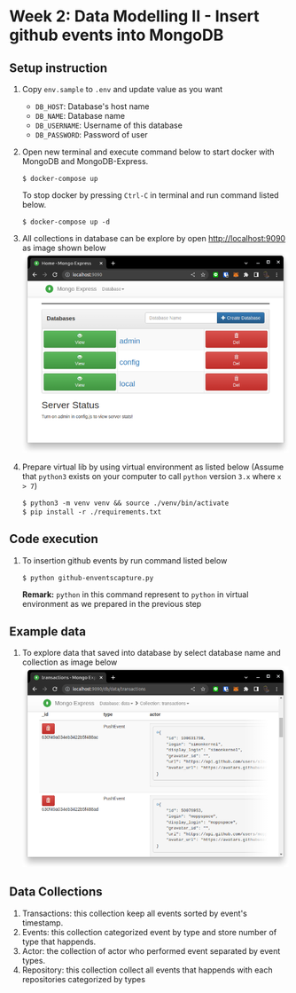 # Week 2: Data Modelling II - Insert github events into MongoDB

## Setup instruction

1. Copy `env.sample` to `.env` and update value as you want  
    * `DB_HOST`: Database's host name 
    * `DB_NAME`: Database name 
    * `DB_USERNAME`: Username of this database
    * `DB_PASSWORD`: Password of user 

1. Open new terminal and execute command below to start docker with MongoDB 
and MongoDB-Express.
    ```
    $ docker-compose up
    ```

    To stop docker by pressing `Ctrl-C` in terminal and run command listed below.

    ```
    $ docker-compose up -d
    ```

1. All collections in database can be explore by open [http://localhost:9090](http://localhost:9090) as image shown below  
![Mongo Express](./resources/mongo-express.ui.png)

1. Prepare virtual lib by using virtual environment as listed below 
(Assume that `python3` exists on your computer 
to call `python` version `3.x` where `x > 7`)
    ```
    $ python3 -m venv venv && source ./venv/bin/activate
    $ pip install -r ./requirements.txt
    ```

## Code execution 

1. To insertion github events by run command listed below  
    ```
    $ python github-enventscapture.py
    ```
    **Remark:** `python` in this command represent to `python` 
    in virtual environment as we prepared in the previous step 

## Example data

1. To explore data that saved into database by select database name and collection as image below   
![Explore data](./resources/data-ingestion.png)

## Data Collections

1. Transactions: this collection keep all events sorted by event's timestamp.
1. Events: this collection categorized event by type 
and store number of type that happends.
1. Actor: the collection of actor who performed event separated by event types.
1. Repository: this collection collect all events that happends 
with each repositories categorized by types